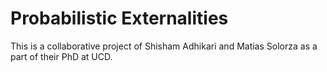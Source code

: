# Probabilistic Externalities

This is a collaborative project of Shisham Adhikari and Matias Solorza as a part of their PhD at UCD. 
